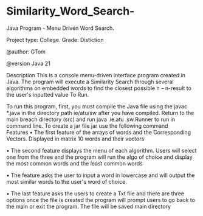 # Similarity_Word_Search-
Java Program - Menu Driven Word Search.

Project type: College.
Grade: Distiction 

@author: GTom

@version Java 21 

Description 
This is a console menu-driven interface program created in Java. The program will execute a Similarity Search through several algorithms on embedded words to find the closest possible n – n-result to the user's inputted value
To Run.

To run this program, first, you must compile the Java file using the javac  *.java in the directory path ie/atu/sw after you have compiled. Return to the main breach directory (src) and run java .ie.atu .sw.Runner to run in command line. To create a jar file jar use the following command  
Features 
•	The first feature of the arrays of words and the Corresponding Vectors. Displayed in matrix 10 words and their vectors  

•	The second feature displays the menu of each algorithm. Users will select one from the three and the program will run the algo of choice and display the most common words and the least common words

•	 The feature asks the user to input a word in lowercase and will output the most similar words to the user's word of choice. 

•	  The last feature asks the users to create a Txt file and there are three options once the file is created the program will prompt users to go back to the main or exit the program. The file will be saved main directory    
